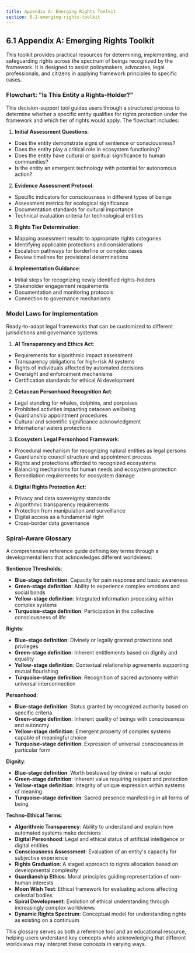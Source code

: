 ```yaml
---
title: Appendix A: Emerging Rights Toolkit
section: 6.1-emerging-rights-toolkit
---
```


## 6.1 Appendix A: Emerging Rights Toolkit

This toolkit provides practical resources for determining, implementing, and safeguarding rights across the spectrum of beings recognized by the framework. It is designed to assist policymakers, advocates, legal professionals, and citizens in applying framework principles to specific cases.

### Flowchart: "Is This Entity a Rights-Holder?"

This decision-support tool guides users through a structured process to determine whether a specific entity qualifies for rights protection under the framework and which tier of rights would apply. The flowchart includes:

1. **Initial Assessment Questions**:
 - Does the entity demonstrate signs of sentience or consciousness?
 - Does the entity play a critical role in ecosystem functioning?
 - Does the entity have cultural or spiritual significance to human communities?
 - Is the entity an emergent technology with potential for autonomous action?

2. **Evidence Assessment Protocol**:
 - Specific indicators for consciousness in different types of beings
 - Assessment metrics for ecological significance
 - Documentation standards for cultural importance
 - Technical evaluation criteria for technological entities

3. **Rights Tier Determination**:
 - Mapping assessment results to appropriate rights categories
 - Identifying applicable protections and considerations
 - Escalation pathways for borderline or complex cases
 - Review timelines for provisional determinations

4. **Implementation Guidance**:
 - Initial steps for recognizing newly identified rights-holders
 - Stakeholder engagement requirements
 - Documentation and monitoring protocols
 - Connection to governance mechanisms

### Model Laws for Implementation

Ready-to-adapt legal frameworks that can be customized to different jurisdictions and governance systems:

1. **AI Transparency and Ethics Act**:
 - Requirements for algorithmic impact assessment
 - Transparency obligations for high-risk AI systems
 - Rights of individuals affected by automated decisions
 - Oversight and enforcement mechanisms
 - Certification standards for ethical AI development

2. **Cetacean Personhood Recognition Act**:
 - Legal standing for whales, dolphins, and porpoises
 - Prohibited activities impacting cetacean wellbeing
 - Guardianship appointment procedures
 - Cultural and scientific significance acknowledgment
 - International waters protections

3. **Ecosystem Legal Personhood Framework**:
 - Procedural mechanism for recognizing natural entities as legal persons
 - Guardianship council structure and appointment process
 - Rights and protections afforded to recognized ecosystems
 - Balancing mechanisms for human needs and ecosystem protection
 - Remediation requirements for ecosystem damage

4. **Digital Rights Protection Act**:
 - Privacy and data sovereignty standards
 - Algorithmic transparency requirements
 - Protection from manipulation and surveillance
 - Digital access as a fundamental right
 - Cross-border data governance

### Spiral-Aware Glossary

A comprehensive reference guide defining key terms through a developmental lens that acknowledges different worldviews:

**Sentience Thresholds**:
- **Blue-stage definition**: Capacity for pain response and basic awareness
- **Green-stage definition**: Ability to experience complex emotions and social bonds
- **Yellow-stage definition**: Integrated information processing within complex systems
- **Turquoise-stage definition**: Participation in the collective consciousness of life

**Rights**:
- **Blue-stage definition**: Divinely or legally granted protections and privileges
- **Green-stage definition**: Inherent entitlements based on dignity and equality
- **Yellow-stage definition**: Contextual relationship agreements supporting mutual flourishing
- **Turquoise-stage definition**: Recognition of sacred autonomy within universal interconnection

**Personhood**:
- **Blue-stage definition**: Status granted by recognized authority based on specific criteria
- **Green-stage definition**: Inherent quality of beings with consciousness and autonomy
- **Yellow-stage definition**: Emergent property of complex systems capable of meaningful choice
- **Turquoise-stage definition**: Expression of universal consciousness in particular form

**Dignity**:
- **Blue-stage definition**: Worth bestowed by divine or natural order
- **Green-stage definition**: Inherent value requiring respect and protection
- **Yellow-stage definition**: Integrity of unique expression within systems of meaning
- **Turquoise-stage definition**: Sacred presence manifesting in all forms of being

**Techno-Ethical Terms**:
- **Algorithmic Transparency**: Ability to understand and explain how automated systems make decisions
- **Digital Personhood**: Legal and ethical status of artificial intelligence or digital entities
- **Consciousness Assessment**: Evaluation of an entity's capacity for subjective experience
- **Rights Graduation**: A staged approach to rights allocation based on developmental complexity
- **Guardianship Ethics**: Moral principles guiding representation of non-human interests
- **Moon Wish Test**: Ethical framework for evaluating actions affecting celestial bodies
- **Spiral Development**: Evolution of ethical understanding through increasingly complex worldviews
- **Dynamic Rights Spectrum**: Conceptual model for understanding rights as existing on a continuum

This glossary serves as both a reference tool and an educational resource, helping users understand key concepts while acknowledging that different worldviews may interpret these concepts in varying ways.

